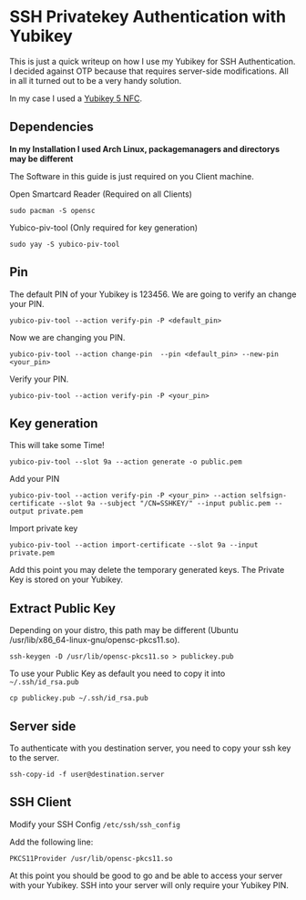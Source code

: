 # SSH Privatekey Authentication with Yubikey  
This is just a quick writeup on how I use my Yubikey for SSH Authentication.
I decided against OTP because that requires server-side modifications.
All in all it turned out to be a very handy solution.

In my case I used a  [Yubikey 5 NFC](https://www.yubico.com/product/yubikey-5-nfc).

## Dependencies
**In my Installation I used Arch Linux, packagemanagers and directorys may be different**

The Software in this guide is just required on you Client machine.

Open Smartcard Reader (Required on all Clients)
```
sudo pacman -S opensc
```

Yubico-piv-tool (Only required for key generation)
```
sudo yay -S yubico-piv-tool
```

## Pin
The default PIN of your Yubikey is 123456. We are going to verify an change your PIN.

```
yubico-piv-tool --action verify-pin -P <default_pin>
```

Now we are changing you PIN.

```
yubico-piv-tool --action change-pin  --pin <default_pin> --new-pin <your_pin>
```

Verify your PIN.

```
yubico-piv-tool --action verify-pin -P <your_pin>
```

## Key generation
This will take some Time!

```
yubico-piv-tool --slot 9a --action generate -o public.pem
```

Add your PIN
```
yubico-piv-tool --action verify-pin -P <your_pin> --action selfsign-certificate --slot 9a --subject "/CN=SSHKEY/" --input public.pem --output private.pem
```

Import private key

```
yubico-piv-tool --action import-certificate --slot 9a --input private.pem
```
Add this point you may delete the temporary generated keys. The Private Key is stored on your Yubikey. 

## Extract Public Key
Depending on your distro, this path may be different (Ubuntu /usr/lib/x86_64-linux-gnu/opensc-pkcs11.so).
```
ssh-keygen -D /usr/lib/opensc-pkcs11.so > publickey.pub
```
To use your Public Key as default you need to copy it into ```~/.ssh/id_rsa.pub```
```
cp publickey.pub ~/.ssh/id_rsa.pub
```
## Server side
To authenticate with you destination server, you need to copy your ssh key to the server.

```
ssh-copy-id -f user@destination.server
```

## SSH Client
Modify your SSH Config ```/etc/ssh/ssh_config```

Add the following line:
```
PKCS11Provider /usr/lib/opensc-pkcs11.so
```

At this point you should be good to go and be able to access your server with your Yubikey.
SSH into your server will only require your Yubikey PIN.

